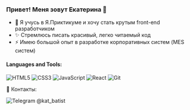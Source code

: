 ### Привет! Меня зовут Екатерина 👋

- 🌱 Я учусь в Я.Приктикуме и хочу стать крутым front-end разработчиком
- ✨ Стремлюсь писать красивый, легко читаемый код
- ⚡ Имею большой опыт в разработке корпоративных систем (MES систем)

#### Languages and Tools:

![HTML5](https://img.shields.io/badge/html5-%23E34F26.svg?style=for-the-badge&logo=html5&logoColor=white)
![CSS3](https://img.shields.io/badge/css3-%231572B6.svg?style=for-the-badge&logo=css3&logoColor=white)
![JavaScript](https://img.shields.io/badge/javascript-%23323330.svg?style=for-the-badge&logo=javascript&logoColor=%23F7DF1E)
![React](https://img.shields.io/badge/react-%2320232a.svg?style=for-the-badge&logo=react&logoColor=%2361DAFB)
![Git](https://img.shields.io/badge/git-%23F05033.svg?style=for-the-badge&logo=git&logoColor=white)

🔗 Контакты:

![Telegram](https://img.shields.io/badge/Telegram-2CA5E0?style=for-the-badge&logo=telegram&logoColor=white) @kat_batist
